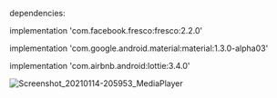 dependencies:

implementation 'com.facebook.fresco:fresco:2.2.0'

implementation 'com.google.android.material:material:1.3.0-alpha03'

implementation 'com.airbnb.android:lottie:3.4.0'

![Screenshot_20210114-205953_MediaPlayer](https://user-images.githubusercontent.com/50912029/104636722-75768f80-56ac-11eb-8868-e7bcc450e652.jpg)
